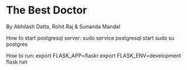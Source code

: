# The Best Doctor

By Abhilash Datta, Rohit Raj & Sunanda Mandal

How to start postgresql server:
sudo service postgresql start
sudo su postgres

How to run:
export FLASK_APP=flaskr
export FLASK_ENV=development
flask run
